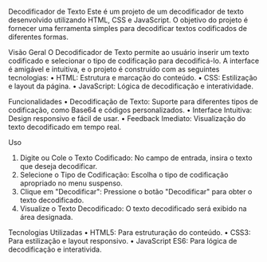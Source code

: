 Decodificador de Texto
Este é um projeto de um decodificador de texto desenvolvido utilizando HTML, CSS e JavaScript.
O objetivo do projeto é fornecer uma ferramenta simples para decodificar textos codificados de diferentes formas. 

Visão Geral
O Decodificador de Texto permite ao usuário inserir um texto codificado e selecionar o tipo de codificação para decodificá-lo.
A interface é amigável e intuitiva, e o projeto é construído com as seguintes tecnologias:
•	HTML: Estrutura e marcação do conteúdo.
•	CSS: Estilização e layout da página.
•	JavaScript: Lógica de decodificação e interatividade.

Funcionalidades
•	Decodificação de Texto: Suporte para diferentes tipos de codificação, como Base64 e códigos personalizados.
•	Interface Intuitiva: Design responsivo e fácil de usar.
•	Feedback Imediato: Visualização do texto decodificado em tempo real.

Uso
1.	Digite ou Cole o Texto Codificado: No campo de entrada, insira o texto que deseja decodificar.
2.	Selecione o Tipo de Codificação: Escolha o tipo de codificação apropriado no menu suspenso.
3.	Clique em "Decodificar": Pressione o botão "Decodificar" para obter o texto decodificado.
4.	Visualize o Texto Decodificado: O texto decodificado será exibido na área designada.
   
Tecnologias Utilizadas
•	HTML5: Para estruturação do conteúdo.
•	CSS3: Para estilização e layout responsivo.
•	JavaScript ES6: Para lógica de decodificação e interativida.

